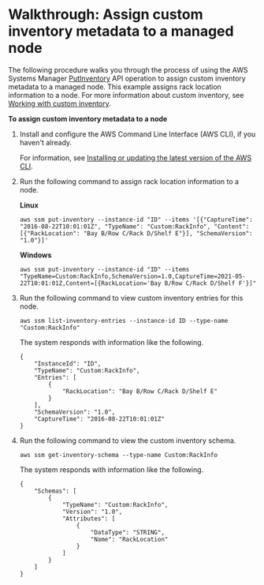 # Walkthrough: Assign custom inventory metadata to a managed node<a name="sysman-inventory-walk-custom"></a>

The following procedure walks you through the process of using the AWS Systems Manager [PutInventory](https://docs.aws.amazon.com/systems-manager/latest/APIReference/API_PutInventory.html) API operation to assign custom inventory metadata to a managed node\. This example assigns rack location information to a node\. For more information about custom inventory, see [Working with custom inventory](sysman-inventory-custom.md)\.

**To assign custom inventory metadata to a node**

1. Install and configure the AWS Command Line Interface \(AWS CLI\), if you haven't already\.

   For information, see [Installing or updating the latest version of the AWS CLI](https://docs.aws.amazon.com/cli/latest/userguide/getting-started-install.html)\.

1. Run the following command to assign rack location information to a node\.

   **Linux**

   ```
   aws ssm put-inventory --instance-id "ID" --items '[{"CaptureTime": "2016-08-22T10:01:01Z", "TypeName": "Custom:RackInfo", "Content":[{"RackLocation": "Bay B/Row C/Rack D/Shelf E"}], "SchemaVersion": "1.0"}]'
   ```

   **Windows**

   ```
   aws ssm put-inventory --instance-id "ID" --items "TypeName=Custom:RackInfo,SchemaVersion=1.0,CaptureTime=2021-05-22T10:01:01Z,Content=[{RackLocation='Bay B/Row C/Rack D/Shelf F'}]"
   ```

1. Run the following command to view custom inventory entries for this node\.

   ```
   aws ssm list-inventory-entries --instance-id ID --type-name "Custom:RackInfo"
   ```

   The system responds with information like the following\.

   ```
   {
       "InstanceId": "ID", 
       "TypeName": "Custom:RackInfo", 
       "Entries": [
           {
               "RackLocation": "Bay B/Row C/Rack D/Shelf E"
           }
       ], 
       "SchemaVersion": "1.0", 
       "CaptureTime": "2016-08-22T10:01:01Z"
   }
   ```

1. Run the following command to view the custom inventory schema\.

   ```
   aws ssm get-inventory-schema --type-name Custom:RackInfo
   ```

   The system responds with information like the following\.

   ```
   {
       "Schemas": [
           {
               "TypeName": "Custom:RackInfo",
               "Version": "1.0",
               "Attributes": [
                   {
                       "DataType": "STRING",
                       "Name": "RackLocation"
                   }
               ]
           }
       ]
   }
   ```